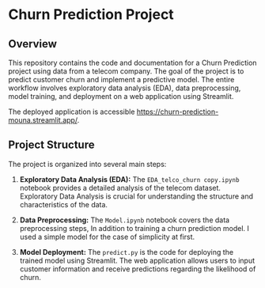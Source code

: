 # Churn Prediction Project

## Overview

This repository contains the code and documentation for a Churn Prediction project using data from a telecom company. The goal of the project is to predict customer churn and implement a predictive model. The entire workflow involves exploratory data analysis (EDA), data preprocessing, model training, and deployment on a web application using Streamlit.

The deployed application is accessible https://churn-prediction-mouna.streamlit.app/.

## Project Structure

The project is organized into several main steps:

1. **Exploratory Data Analysis (EDA):** The `EDA_telco_churn copy.ipynb` notebook provides a detailed analysis of the telecom dataset. Exploratory Data Analysis is crucial for understanding the structure and characteristics of the data.

2. **Data Preprocessing:** The `Model.ipynb` notebook covers the data preprocessing steps, In addition to training a churn prediction model. I used a simple model for the case of simplicity at first.

3. **Model Deployment:** The `predict.py` is the code for deploying the trained model using Streamlit. The web application allows users to input customer information and receive predictions regarding the likelihood of churn. 

